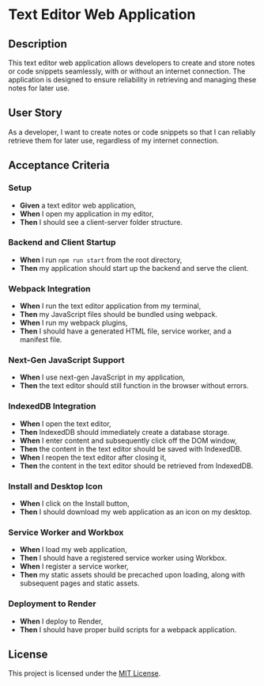 # Text Editor Web Application

## Description

This text editor web application allows developers to create and store notes or code snippets seamlessly, with or without an internet connection. The application is designed to ensure reliability in retrieving and managing these notes for later use.

## User Story

As a developer, I want to create notes or code snippets so that I can reliably retrieve them for later use, regardless of my internet connection.

## Acceptance Criteria

### Setup

- **Given** a text editor web application,
- **When** I open my application in my editor,
- **Then** I should see a client-server folder structure.

### Backend and Client Startup

- **When** I run `npm run start` from the root directory,
- **Then** my application should start up the backend and serve the client.

### Webpack Integration

- **When** I run the text editor application from my terminal,
- **Then** my JavaScript files should be bundled using webpack.
- **When** I run my webpack plugins,
- **Then** I should have a generated HTML file, service worker, and a manifest file.

### Next-Gen JavaScript Support

- **When** I use next-gen JavaScript in my application,
- **Then** the text editor should still function in the browser without errors.

### IndexedDB Integration

- **When** I open the text editor,
- **Then** IndexedDB should immediately create a database storage.
- **When** I enter content and subsequently click off the DOM window,
- **Then** the content in the text editor should be saved with IndexedDB.
- **When** I reopen the text editor after closing it,
- **Then** the content in the text editor should be retrieved from IndexedDB.

### Install and Desktop Icon

- **When** I click on the Install button,
- **Then** I should download my web application as an icon on my desktop.

### Service Worker and Workbox

- **When** I load my web application,
- **Then** I should have a registered service worker using Workbox.
- **When** I register a service worker,
- **Then** my static assets should be precached upon loading, along with subsequent pages and static assets.

### Deployment to Render

- **When** I deploy to Render,
- **Then** I should have proper build scripts for a webpack application.

## License

This project is licensed under the [MIT License](LICENSE.md).